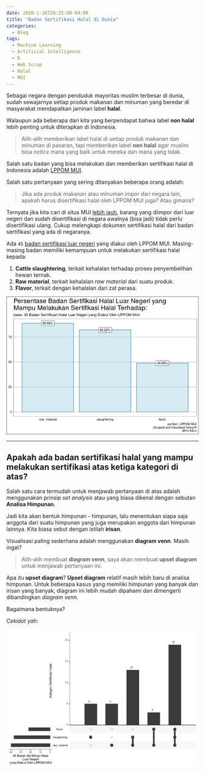 ```yaml
---
date: 2020-1-16T20:25:00-04:00
title: "Badan Sertifikasi Halal di Dunia"
categories:
  - Blog
tags:
  - Machine Learning
  - Artificial Intelligence
  - R
  - Web Scrap
  - Halal
  - MUI
---
```


Sebagai negara dengan penduduk mayoritas muslim terbesar di dunia, sudah
sewajarnya setiap produk makanan dan minuman yang beredar di masyarakat
mendapatkan jaminan label **halal**.

Walaupun ada beberapa dari kita yang berpendapat bahwa label **non
halal** lebih penting untuk diterapkan di Indonesia.

> Alih-alih memberikan label halal di setiap produk makanan dan minuman
> di pasaran, tapi memberikan label **non halal** agar muslim bisa
> *notice* mana yang baik untuk mereka dan mana yang tidak.

Salah satu badan yang bisa melakukan dan memberikan sertifikasi halal di
Indonesia adalah [LPPOM MUI](http://www.halalmui.org/mui14/).

Salah satu pertanyaan yang sering ditanyakan beberapa orang adalah:

> Jika ada produk makanan atau minuman impor dari negara lain, apakah
> harus disertifikasi halal oleh LPPOM MUI juga? Atau gimana?

Ternyata jika kita cari di situs MUI [lebih
jauh](http://www.halalmui.org/mui14/main/page/list-of-halal-certification-bodies),
barang yang diimpor dari luar negeri dan sudah disertifikasi di negara
awalnya (bisa jadi) tidak perlu disertifikasi ulang. Cukup melengkapi
dokumen sertifikasi halal dari badan sertifikasi yang ada di negaranya.

Ada `45` [badan sertifikasi luar
negeri](http://www.halalmui.org/mui14/main/page/list-of-halal-certification-bodies)
yang diakui oleh LPPOM MUI. Masing-masing badan memiliki kemampuan untuk
melakukan sertifikasi halal kepada:

1.  **Cattle slaughtering**, terkait kehalalan terhadap proses
    penyembelihan hewan ternak.
2.  **Raw material**, terkait kehalalan *raw material* dari suatu
    produk.
3.  **Flavor**, terkait dengan kehalalan dari zat
perasa.

![text](https://raw.githubusercontent.com/ikanx101/belajaR/master/Bukan%20Infografis/Halal%20MUI/2020-1-15-halal-mui_files/figure-gfm/unnamed-chunk-2-1.png)

-----

## Apakah ada badan sertifikasi halal yang mampu melakukan sertifikasi atas ketiga kategori di atas?

Salah satu cara termudah untuk menjawab pertanyaan di atas adalah
menggunakan prinsip *set analysis* atau yang biasa dikenal dengan sebutan **Analisa Himpunan**.

Jadi kita akan bentuk himpunan - himpunan, lalu menentukan siapa saja anggota dari suatu himpunan yang juga merupakan anggota dari himpunan lainnya. Kita biasa sebut dengan istilah **irisan**.

Visualisasi paling sederhana adalah menggunakan **diagram venn**. Masih ingat?

> Alih-alih membuat **diagram venn**, saya akan membuat **upset
> diagram** untuk menjawab pertanyaan ini.



Apa itu **upset diagram**? **Upset diagram** relatif masih lebih baru di analisa himpunan. Untuk beberapa kasus yang memiliki himpunan yang banyak dan irisan yang banyak, diagram ini lebih mudah dipahami dan dimengerti dibandingkan *diagram venn*.

Bagaimana bentuknya?

*Cekidot yah*:

![text](https://raw.githubusercontent.com/ikanx101/belajaR/master/Bukan%20Infografis/Halal%20MUI/2020-1-15-halal-mui_files/figure-gfm/unnamed-chunk-3-1.png)
